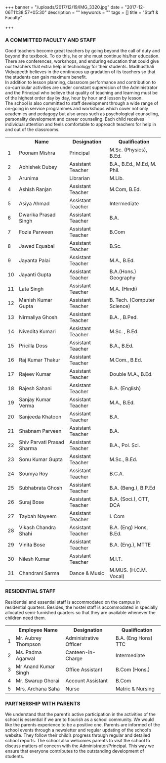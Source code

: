 +++
banner = "/uploads/2017/12/19/IMG_3320.jpg"
date = "2017-12-06T11:38:57+05:30"
description = ""
keywords = ""
tags = []
title = "Staff & Faculty"

+++
### A COMMITTED FACULTY AND STAFF

Good teachers become great teachers by going beyond the call of duty and beyond the textbook. To do this, he or she must continue his/her education. There are conferences, workshops, and enduring education that could give our teachers that extra help in technology for their students. Madhusthali Vidyapeeth believes in the continuous up gradation of its teachers so that the students can gain maximum benefit. <br>
In addition to lesson planning, classroom performance and contribution to co-curricular activities are under constant supervision of the Administrator and the Principal who believe that quality of teaching and learning must be of the highest order day by day, hour by hour and lesson by lesson. <br>
The school is also committed to staff development through a wide range of on-going in service programmes and workshops which cover not only academics and pedagogy but also areas such as psychological counseling, personality development and career counseling. Each child receives individual attention and feels comfortable to approach teachers for help in and out of the classrooms.

<table class="fees-table">
<tr><th></th><th>Name</th><th>Designation</th><th>Qualification</th></tr>
<tr><td>1</td><td>Poonam  Mishra</td><td>Principal</td><td>M.Sc. (Physics), B.Ed.</td></tr>
<tr><td>2</td><td>Abhishek  Dubey</td><td>Assistant Teacher</td><td>B.A., B.Ed., M.Ed, M. Phil.</td></tr>
<tr><td>3</td><td>Arunima  </td><td>Librarian</td><td>M.Lib.</td></tr>
<tr><td>4</td><td>Ashish  Ranjan</td><td>Assistant Teacher</td><td>M.Com, B.Ed.</td></tr>
<tr><td>5</td><td>Asiya  Ahmad</td><td>Assistant Teacher</td><td>Intermediate</td></tr>
<tr><td>6</td><td>Dwarika  Prasad Singh</td><td>Assistant Teacher</td><td>B.A.</td></tr>
<tr><td>7</td><td>Fozia   Parween</td><td>Assistant Teacher</td><td>B.Com</td></tr>
<tr><td>8</td><td>Jawed  Equabal</td><td>Assistant Teacher</td><td>B.Sc.</td></tr>
<tr><td>9</td><td>Jayanta   Palai</td><td>Assistant Teacher</td><td>M.A., B.Ed.</td></tr>
<tr><td>10</td><td>Jayanti  Gupta</td><td>Assistant Teacher</td><td>B.A.(Hons.) Geography</td></tr>
<tr><td>11</td><td>Lata  Singh</td><td>Assistant Teacher</td><td>M.A. (Hindi)</td></tr>
<tr><td>12</td><td>Manish Kumar Gupta</td><td>Assistant Teacher</td><td>B. Tech. (Computer Science)</td></tr>
<tr><td>13</td><td>Nirmallya  Ghosh</td><td>Assistant Teacher</td><td>B.A. , B.Ped.</td></tr>
<tr><td>14</td><td>Nivedita  Kumari</td><td>Assistant Teacher</td><td>M.Sc. , B.Ed.</td></tr>
<tr><td>15</td><td>Pricilla   Doss</td><td>Assistant Teacher</td><td>B.A., B.Ed.</td></tr>
<tr><td>16</td><td>Raj Kumar  Thakur</td><td>Assistant Teacher</td><td>M.Com., B.Ed.</td></tr>
<tr><td>17</td><td>Rajeev   Kumar</td><td>Assistant Teacher</td><td>Double M.A., B.Ed.</td></tr>
<tr><td>18</td><td>Rajesh  Sahani</td><td>Assistant Teacher</td><td>B.A. (English)</td></tr>
<tr><td>19</td><td>Sanjay Kumar Verma</td><td>Assistant Teacher</td><td>M.A., B.Ed.</td></tr>
<tr><td>20</td><td>Sanjeeda   Khatoon</td><td>Assistant Teacher</td><td>B.A.</td></tr>
<tr><td>21</td><td>Shabnam  Parveen</td><td>Assistant Teacher</td><td>B.A.</td></tr>
<tr><td>22</td><td>Shiv Parvati Prasad Sharma</td><td>Assistant Teacher</td><td>B.A., Pol. Sci.</td></tr>
<tr><td>23</td><td>Sonu  Kumar Gupta</td><td>Assistant Teacher</td><td>M.Sc., B.Ed.</td></tr>
<tr><td>24</td><td>Soumya  Roy</td><td>Assistant Teacher</td><td>B.C.A.</td></tr>
<tr><td>25</td><td>Subhabrata  Ghosh</td><td>Assistant Teacher</td><td>B.A. (Beng.), B.P.Ed</td></tr>
<tr><td>26</td><td>Suraj  Bose</td><td>Assistant Teacher</td><td>B.A. (Soci.), CTT, DCA</td></tr>
<tr><td>27</td><td>Taybah  Nayeem</td><td>Assistant Teacher</td><td>I. Com</td></tr>
<tr><td>28</td><td>Vikash Chandra  Shahi</td><td>Assistant Teacher</td><td>B.A. (Eng) Hons, B.Ed.</td></tr>
<tr><td>29</td><td>Vinita  Bose</td><td>Assistant Teacher</td><td>B.A. (Eng.), MTTE</td></tr>
<tr><td>30</td><td>Nilesh Kumar</td><td>Assistant Teacher</td><td>M.I.T.</td></tr>
<tr><td>31</td><td>Chandrani Sarma</td><td>Dance & Music</td><td>M.MUS. (H.C.M. Vocal)</td></tr>
</table>

### RESIDENTIAL STAFF

Residential and essential staff is accommodated on the campus in residential quarters. Besides, the hostel staff is accommodated in specially allocated semi-furnished quarters so that they are available whenever the children need them.

<table class="fees-table">
<tr><th></th><th>	Employee Name</th><th>Designation</th><th>Qualification</th></tr>
<tr><td>1</td><td>Mr. Aubrey Thompson</td><td>Administrative Officer</td><td>B.A. (Eng Hons) TTC</td></tr>
<tr><td>2</td><td>Ms. Padma Agarwal</td><td>Canteen-in-Charge</td><td>Intermediate</td></tr>
<tr><td>3</td><td>Mr Anand Kumar Singh</td><td>Office Assistant</td><td>B.Com (Hons.)</td></tr>
<tr><td>4</td><td>Mr. Swarup Ghorai</td><td>Account Assistant</td><td>B.Com</td></tr>
<tr><td>5</td><td>Mrs. Archana Saha</td><td>Nurse</td><td>Matric & Nursing</td></tr>
</table>

### PARTNERSHIP WITH PARENTS

We understand that the parent’s active participation in the activities of the school is essential if we are to flourish as a school community. We would like the parents experience to be a positive one. Parents are informed of the school events through a newsletter and regular updating of the school’s website. They follow their child’s progress through regular and detailed school reports. The school also welcomes parents to visit the school to discuss matters of concern with the Administrator/Principal. This way we ensure that everyone contributes to the outstanding development of students.